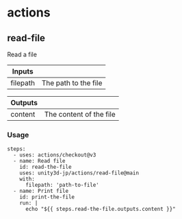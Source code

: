 # actions

## read-file

Read a file


| Inputs   |                      |
|----------|----------------------|
| filepath | The path to the file |

| Outputs |                                             |
|---------|---------------------------------------------|
| content | The content of the file |

### Usage 

```
steps:
  - uses: actions/checkout@v3
  - name: Read file
    id: read-the-file
    uses: unity3d-jp/actions/read-file@main
    with:
      filepath: 'path-to-file'
  - name: Print file
    id: print-the-file
    run: |
      echo "${{ steps.read-the-file.outputs.content }}" 

```